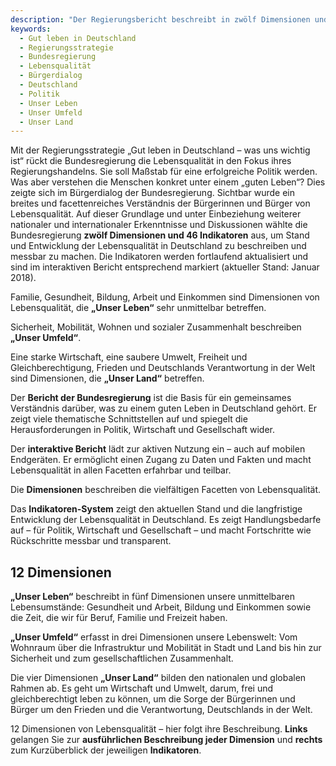 ```yaml
---
description: "Der Regierungsbericht beschreibt in zwölf Dimensionen und mit 46 Indikatoren die Lebensqualität in Deutschland. Ein halbjähriger konsultativer Bürgerdialog war maßgeblich für die Auswahl von Dimensionen und Indikatoren. Berücksichtigt wurden ebenfalls Erkenntnisse der Lebensqualitätsforschung sowie nationale und internationale Referenzprojekte."
keywords:
  - Gut leben in Deutschland
  - Regierungsstrategie
  - Bundesregierung
  - Lebensqualität
  - Bürgerdialog
  - Deutschland
  - Politik
  - Unser Leben
  - Unser Umfeld
  - Unser Land
---
```


Mit der Regierungsstrategie „Gut leben in Deutschland – was uns wichtig ist“ rückt die Bundesregierung die Lebensqualität in den Fokus ihres Regierungshandelns. Sie soll Maßstab für eine erfolgreiche Politik werden. Was aber verstehen die Menschen konkret unter einem „guten Leben“? Dies zeigte sich im Bürgerdialog der Bundesregierung. Sichtbar wurde ein breites und facettenreiches Verständnis der Bürgerinnen und Bürger von Lebensqualität. Auf dieser Grundlage und unter Einbeziehung weiterer nationaler und internationaler Erkenntnisse und Diskussionen wählte die Bundesregierung **zwölf Dimensionen und 46 Indikatoren** aus, um Stand und Entwicklung der Lebensqualität in Deutschland zu beschreiben und messbar zu machen. Die Indikatoren werden fortlaufend aktualisiert und sind im interaktiven Bericht entsprechend markiert (aktueller Stand: Januar 2018).

Familie, Gesundheit, Bildung, Arbeit und Einkommen sind Dimensionen von Lebensqualität, die **„Unser Leben“** sehr unmittelbar betreffen.

Sicherheit, Mobilität, Wohnen und sozialer Zusammenhalt beschreiben **„Unser Umfeld“**.

Eine starke Wirtschaft, eine saubere Umwelt, Freiheit und Gleichberechtigung, Frieden und Deutschlands Verantwortung in der Welt sind Dimensionen, die **„Unser Land“** betreffen.


<!--DimensionCards-->

Der **Bericht der Bundesregierung** ist die Basis für ein gemeinsames Verständnis darüber, was zu einem guten Leben in Deutschland gehört. Er zeigt viele thematische Schnittstellen auf und spiegelt die Herausforderungen in Politik, Wirtschaft und Gesellschaft wider.

Der **interaktive Bericht** lädt zur aktiven Nutzung ein – auch auf mobilen Endgeräten. Er ermöglicht einen Zugang zu Daten und Fakten und macht Lebensqualität in allen Facetten erfahrbar und teilbar.

Die **Dimensionen** beschreiben die vielfältigen Facetten von Lebensqualität.

Das **Indikatoren-System** zeigt den aktuellen Stand und die langfristige Entwicklung der Lebensqualität in Deutschland. Es zeigt Handlungsbedarfe auf – für Politik, Wirtschaft und Gesellschaft – und macht Fortschritte wie Rückschritte messbar und transparent.

## 12 Dimensionen

**„Unser Leben“** beschreibt in fünf Dimensionen unsere unmittelbaren Lebensumstände: Gesundheit und Arbeit, Bildung und Einkommen sowie die Zeit, die wir für Beruf, Familie und Freizeit haben.

**„Unser Umfeld“** erfasst in drei Dimensionen unsere Lebenswelt: Vom Wohnraum über die Infrastruktur und Mobilität in Stadt und Land bis hin zur Sicherheit und zum gesellschaftlichen Zusammenhalt.

Die vier Dimensionen **„Unser Land“** bilden den nationalen und globalen Rahmen ab. Es geht um Wirtschaft und Umwelt, darum, frei und gleichberechtigt leben zu können, um die Sorge der Bürgerinnen und Bürger um den Frieden und die Verantwortung, Deutschlands in der Welt.

12 Dimensionen von Lebensqualität – hier folgt ihre Beschreibung. **Links** gelangen Sie zur **ausführlichen Beschreibung jeder Dimension** und **rechts** zum Kurzüberblick der jeweiligen **Indikatoren**.

<!--TableOfContents-->
